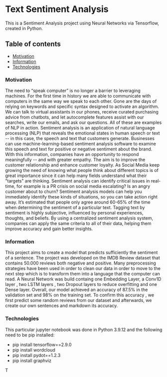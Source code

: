 # Text Sentiment Analysis
This is a Sentiment Analysis project using Neural Networks via Tensorflow, created in Python.


## Table of contents
* [Motivation](#Motivation)
* [Information](#Information)
* [Technologies](#Technologies)


### Motivation
The need to “speak computer” is no longer a barrier to leveraging machines. For the first time in history we are able to communicate with computers in the same way we speak to each other. Gone are the days of relying on keywords and specific syntax designed to activate an algorithm. We can talk to virtual assistants in our phones, receive curated purchasing advice from chatbots, and let autocomplete features assist with our searches, write our emails, and ask our questions. All of these are examples of NLP in action. Sentiment analysis is an application of natural language processing (NLP) that reveals the emotional states in human speech or text -- in this case, the speech and text that customers generate. Businesses can use machine-learning-based sentiment analysis software to examine this speech and text for positive or negative sentiment about the brand. With this information, companies have an opportunity to respond meaningfully -- and with greater empathy. The aim is to improve the customer relationship and enhance customer loyalty. As Social Media keep growing the need of knowing what people think about different topics is of great importance since it can help many fields understand what their "targets" are thinking. Sentiment analysis can identify critical issues in real-time, for example is a PR crisis on social media escalating? Is an angry customer about to churn? Sentiment analysis models can help you immediately identify these kinds of situations, so you can take action right away. It’s estimated that people only agree around 60-65% of the time when determining the sentiment of a particular text. Tagging text by sentiment is highly subjective, influenced by personal experiences, thoughts, and beliefs. By using a centralized sentiment analysis system, companies can apply the same criteria to all of their data, helping them improve accuracy and gain better insights.


### Information
This project aims to create a model that predicts sufficiently the sentiment of a sentence. The project was developed on the IMDB Review dataset that contains 50.000 reviews both negative and positive. Many preprocessing strategies have been used in order to clean our data in order to move to the next step which is to transform them into a language that the computer can read. A Neural Network was build containg one Embedding Layer, a Conv1D layer , two LSTM layers , two Dropout layers to reduce overfitting and one Dense layer. Overall, our model achieved an accuracy of 87.5% in the validation set and 98% on the training set. To confirm this accuracy , we first predict some random reviews from our dataset and afterwards, we create our own sentences and markdown its accuracy.



### Technologies
This particular jupyter notebook was done in Python 3.9.12 and the following need to be pip installed:
- pip install tensorflow==2.9.0
- pip install wordcloud
- pip install pydot==1.2.3
- pip install graphviz

T


